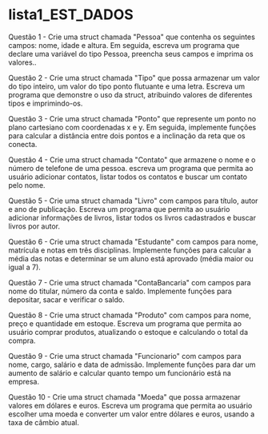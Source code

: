 # lista1_EST_DADOS

Questão 1 - Crie uma struct chamada "Pessoa" que contenha os seguintes campos: nome, idade e altura. Em seguida,
escreva um programa que declare uma variável do tipo Pessoa, preencha seus campos e imprima os valores..

Questão 2 - Crie uma struct chamada "Tipo" que possa armazenar um valor do tipo inteiro, um valor do tipo ponto
flutuante e uma letra. Escreva um programa que demonstre o uso da struct, atribuindo valores de diferentes tipos e
imprimindo-os.

Questão 3 - Crie uma struct chamada "Ponto" que represente um ponto no plano cartesiano com coordenadas x e y.
Em seguida, implemente funções para calcular a distância entre dois pontos e a inclinação da reta que os conecta.

Questão 4 - Crie uma struct chamada "Contato" que armazene o nome e o número de telefone de uma pessoa. escreva
um programa que permita ao usuário adicionar contatos, listar todos os contatos e buscar um contato pelo nome.

Questão 5 - Crie uma struct chamada "Livro" com campos para título, autor e ano de publicação. Escreva um programa
que permita ao usuário adicionar informações de livros, listar todos os livros cadastrados e buscar livros por autor.

Questão 6 - Crie uma struct chamada "Estudante" com campos para nome, matrícula e notas em três disciplinas.
Implemente funções para calcular a média das notas e determinar se um aluno está aprovado (média maior ou igual a
7).

Questão 7 - Crie uma struct chamada "ContaBancaria" com campos para nome do titular, número da conta e saldo.
Implemente funções para depositar, sacar e verificar o saldo.

Questão 8 - Crie uma struct chamada "Produto" com campos para nome, preço e quantidade em estoque. Escreva um
programa que permita ao usuário comprar produtos, atualizando o estoque e calculando o total da compra.

Questão 9 - Crie uma struct chamada "Funcionario" com campos para nome, cargo, salário e data de admissão.
Implemente funções para dar um aumento de salário e calcular quanto tempo um funcionário está na empresa.

Questão 10 - Crie uma struct chamada "Moeda" que possa armazenar valores em dólares e euros. Escreva um programa
que permita ao usuário escolher uma moeda e converter um valor entre dólares e euros, usando a taxa de câmbio
atual.
